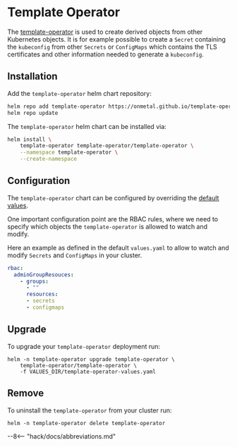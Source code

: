 # Template Operator

The [template-operator](https://github.com/onmetal/template-operator) is used to create derived objects from other Kubernetes objects.
It is for example possible to create a `Secret` containing the `kubeconfig` from other `Secrets` or `ConfigMaps` which contains the TLS
certificates and other information needed to generate a `kubeconfig`.

## Installation

Add the `template-operator` helm chart repository:

```bash
helm repo add template-operator https://onmetal.github.io/template-operator/
helm repo update
```

The `template-operator` helm chart can be installed via:

```bash
helm install \
    template-operator template-operator/template-operator \
    --namespace template-operator \
    --create-namespace
```

## Configuration

The `template-operator` chart can be configured by overriding the [default values](https://github.com/onmetal/template-operator/blob/main/charts/template-operator/values.yaml).

One important configuration point are the RBAC rules, where we need to specify which objects the `template-operator` is allowed
to watch and modify.

Here an example as defined in the default `values.yaml` to allow to watch and modify `Secrets` and `ConfigMaps` in your cluster.

```yaml
rbac:
  adminGroupResouces:
    - groups:
      - ""
      resources:
      - secrets
      - configmaps
```

## Upgrade

To upgrade your `template-operator` deployment run:

```shell
helm -n template-operator upgrade template-operator \
    template-operator/template-operator \
    -f VALUES_DIR/template-operator-values.yaml
```

## Remove

To uninstall the `template-operator` from your cluster run:

```shell
helm -n template-operator delete template-operator
```

--8<-- "hack/docs/abbreviations.md"
